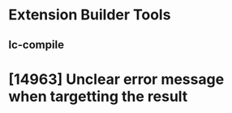 # Extension Builder Tools
## lc-compile

# [14963] Unclear error message when targetting the result
